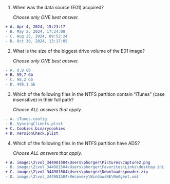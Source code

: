 1. When was the data source (E01) acquired?

   _Choose only ONE best answer._
```diff
+ A. Apr 4, 2024, 15:23:17
- B. May 2, 2024, 17:34:08
- C. Aug 25, 2024, 09:52:24
- D. Oct 30, 2024, 13:17:05
```
2. What is the size of the biggest drive volume of the E01 image?

   _Choose only ONE best answer._
```diff
- A. 8,8 Gb
+ B. 59,7 Gb
- C. 98,2 Gb
- D. 498,1 Gb
```
3. Which of the following files in the NTFS partition contain “iTunes” (case insensitive) in their full path?

   _Choose ALL answers that apply._
```diff
- A. iTunes.config
- B. SyncingClients.plist
+ C. Cookies.binarycookies
+ D. VersionCheck.plist
```
4. Which of the following files in the NTFS partition have ADS?

   _Choose ALL answers that apply._
```diff
+ A. image:\2\vol_344981504\Users\phorger\Pictures\Capture2.png
- B. image:\2\vol_344981504\Users\phorger\Favorites\Links\desktop.ini
+ C. image:\2\vol_344981504\Users\phorger\Downloads\powder.zip
- D. image:\2\vol_344981504\Recovery\WindowsRE\ReAgent.xml
```